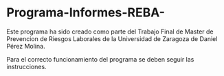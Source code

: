 # Programa-Informes-REBA-

Este programa ha sido creado como parte del Trabajo Final de Master de Prevencion de Riesgos Laborales de la Universidad de Zaragoza de Daniel Pérez Molina.

Para el correcto funcionamiento del programa se deben seguir las instrucciones. 
